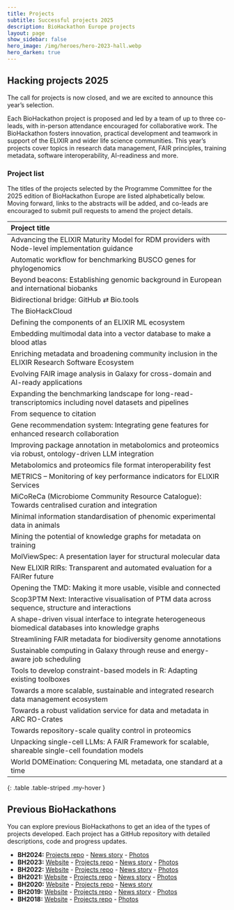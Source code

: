```yaml
---
title: Projects
subtitle: Successful projects 2025
description: BioHackathon Europe projects
layout: page
show_sidebar: false
hero_image: /img/heroes/hero-2023-hall.webp
hero_darken: true
---
```


## Hacking projects 2025

The call for projects is now closed, and we are excited to announce this year’s selection.

Each BioHackathon project is proposed and led by a team of up to three co-leads, with in-person attendance encouraged for collaborative work. The BioHackathon fosters innovation, practical development and teamwork in support of the ELIXIR and wider life science communities. This year’s projects cover topics in research data management, FAIR principles, training metadata, software interoperability, AI-readiness and more.

### Project list

The titles of the projects selected by the Programme Committee for the 2025 edition of BioHackathon Europe are listed alphabetically below. Moving forward, links to the abstracts will be added, and co-leads are encouraged to submit pull requests to amend the project details.

| Project title |
|:--------------|
| Advancing the ELIXIR Maturity Model for RDM providers with Node-level implementation guidance	|
| Automatic workflow for benchmarking BUSCO genes for phylogenomics |
| Beyond beacons: Establishing genomic background in European and international biobanks |
| Bidirectional bridge: GitHub ⇄ Bio.tools |
| The BioHackCloud |
| Defining the components of an ELIXIR ML ecosystem |
| Embedding multimodal data into a vector database to make a blood atlas |
| Enriching metadata and broadening community inclusion in the ELIXIR Research Software Ecosystem |
| Evolving FAIR image analysis in Galaxy for cross-domain and AI-ready applications |
| Expanding the benchmarking landscape for long-read-transcriptomics including novel datasets and pipelines |
| From sequence to citation	 |
| Gene recommendation system: Integrating gene features for enhanced research collaboration |
| Improving package annotation in metabolomics and proteomics via robust, ontology-driven LLM integration |
| Metabolomics and proteomics file format interoperability fest	 |
| METRICS – Monitoring of key performance indicators for ELIXIR Services |
| MiCoReCa (Microbiome Community Resource Catalogue): Towards centralised curation and integration |
| Minimal information standardisation of phenomic experimental data in animals |
| Mining the potential of knowledge graphs for metadata on training |
| MolViewSpec: A presentation layer for structural molecular data |
| New ELIXIR RIRs: Transparent and automated evaluation for a FAIRer future	 |
| Opening the TMD: Making it more usable, visible and connected |
| Scop3PTM Next: Interactive visualisation of PTM data across sequence, structure and interactions |
| A shape-driven visual interface to integrate heterogeneous biomedical databases into knowledge graphs |
| Streamlining FAIR metadata for biodiversity genome annotations |
| Sustainable computing in Galaxy through reuse and energy-aware job scheduling |
| Tools to develop constraint-based models in R: Adapting existing toolboxes |
| Towards a more scalable, sustainable and integrated research data management ecosystem |
| Towards a robust validation service for data and metadata in ARC RO-Crates |
| Towards repository-scale quality control in proteomics  |
| Unpacking single-cell LLMs: A FAIR Framework for scalable, shareable single-cell foundation models |	
| World DOMEination: Conquering ML metadata, one standard at a time	 |
{: .table .table-striped .my-hover }

## Previous BioHackathons
You can explore previous BioHackathons to get an idea of the types of projects developed. Each project has a GitHub repository with detailed descriptions, code and progress updates.

*   **BH2024:** [Projects repo](https://github.com/elixir-europe/biohackathon-projects-2023) - [News story](https://elixir-europe.org/news/biohack2024) - [Photos](https://www.flickr.com/photos/elixir-europe/albums/72177720321912863/) 
*   **BH2023:** [Website](https://2023.biohackathon-europe.org) - [Projects repo](https://github.com/elixir-europe/biohackathon-projects-2023) - [News story](https://elixir-europe.org/news/biohack2023) - [Photos](https://www.flickr.com/photos/elixir-europe/albums/72177720312705782)
*   **BH2022:** [Website](https://2022.biohackathon-europe.org) - [Projects repo](https://github.com/elixir-europe/biohackathon-projects-2022) - [News story](https://elixir-europe.org/news/biohack2022) - [Photos](https://www.flickr.com/photos/elixir-europe/albums/72177720303911368)
*   **BH2021:** [Website](https://2021.biohackathon-europe.org) - [Projects repo](https://github.com/elixir-europe/BioHackathon-projects-2021) - [News story](https://elixir-europe.org/news/hybrid-biohackathon) - [Photos](https://www.flickr.com/photos/elixir-europe/albums/72157720142412708)
*   **BH2020:** [Website](https://2020.biohackathon-europe.org/) - [Projects repo](https://github.com/elixir-europe/BioHackathon-projects-2020) - [News story](https://elixir-europe.org/news/first-virtual-biohackathon-europe-success)
*   **BH2019:** [Website](https://2019.biohackathon-europe.org/) - [Projects repo](https://github.com/elixir-europe/BioHackathon-projects-2019) - [News story](https://elixir-europe.org/news/hackers-meet-develop-life-science-resources) - [Photos](https://www.flickr.com/photos/elixir-europe/albums/72157712057713728)
*   **BH2018:** [Website](https://2018.biohackathon-europe.org/) - [Projects repo](https://github.com/elixir-europe/bh2018paris) - [Photos](https://www.flickr.com/photos/elixir-europe/albums/72157710113824772)
